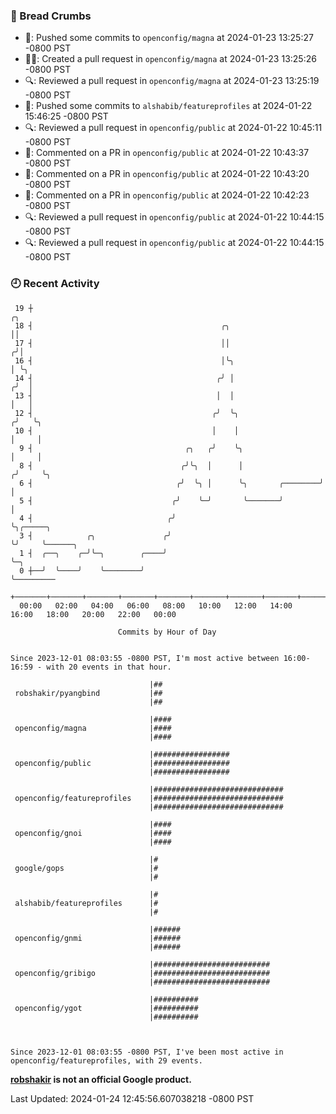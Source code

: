 ### 🍞 Bread Crumbs

 * 🚢: Pushed some commits to `openconfig/magna` at 2024-01-23 13:25:27 -0800 PST
 * ✍🏼: Created a pull request in `openconfig/magna` at 2024-01-23 13:25:26 -0800 PST
 * 🔍: Reviewed a pull request in  `openconfig/magna` at 2024-01-23 13:25:19 -0800 PST
 * 🚢: Pushed some commits to `alshabib/featureprofiles` at 2024-01-22 15:46:25 -0800 PST
 * 🔍: Reviewed a pull request in  `openconfig/public` at 2024-01-22 10:45:11 -0800 PST
 * 💬: Commented on a PR in  `openconfig/public` at 2024-01-22 10:43:37 -0800 PST
 * 💬: Commented on a PR in  `openconfig/public` at 2024-01-22 10:43:20 -0800 PST
 * 💬: Commented on a PR in  `openconfig/public` at 2024-01-22 10:42:23 -0800 PST
 * 🔍: Reviewed a pull request in  `openconfig/public` at 2024-01-22 10:44:15 -0800 PST
 * 🔍: Reviewed a pull request in  `openconfig/public` at 2024-01-22 10:44:15 -0800 PST

### 🕘 Recent Activity
```
 19 ┼                                                                    ╭╮
 18 ┤                                          ╭╮                        ││
 17 ┤                                          ││                       ╭╯│
 16 ┤                                          │╰╮                      │ ╰╮
 14 ┤                                         ╭╯ │                     ╭╯  │
 13 ┤                                         │  │                     │   │
 12 ┤                                        ╭╯  ╰╮                   ╭╯   ╰╮
 10 ┤                                        │    │                   │     │
  9 ┤                                  ╭╮   ╭╯    ╰╮                  │     │
  8 ┤                                 ╭╯╰╮  │      │                 ╭╯     ╰╮
  6 ┤                                ╭╯  ╰╮ │      ╰╮       ╭────────╯       │
  5 ┤                               ╭╯    ╰─╯       ╰───────╯                │
  4 ┤                              ╭╯                                        ╰╮╭─────╮
  3 ┤            ╭╮               ╭╯                                          ╰╯     ╰──────╮
  1 ┤  ╭──╮    ╭─╯╰─╮        ╭────╯                                                         ╰─╮
  0 ┼──╯  ╰────╯    ╰────────╯                                                                ╰─────────
    +───────+───────+───────+───────+───────+───────+───────+───────+───────+───────+───────+───────+────
  00:00   02:00   04:00   06:00   08:00   10:00   12:00   14:00   16:00   18:00   20:00   22:00   00:00   

						Commits by Hour of Day


Since 2023-12-01 08:03:55 -0800 PST, I'm most active between 16:00-16:59 - with 20 events in that hour.

```



```
                               |##
 robshakir/pyangbind           |##
                               |##

                               |####
 openconfig/magna              |####
                               |####

                               |#################
 openconfig/public             |#################
                               |#################

                               |#############################
 openconfig/featureprofiles    |#############################
                               |#############################

                               |####
 openconfig/gnoi               |####
                               |####

                               |#
 google/gops                   |#
                               |#

                               |#
 alshabib/featureprofiles      |#
                               |#

                               |######
 openconfig/gnmi               |######
                               |######

                               |##########################
 openconfig/gribigo            |##########################
                               |##########################

                               |##########
 openconfig/ygot               |##########
                               |##########



Since 2023-12-01 08:03:55 -0800 PST, I've been most active in openconfig/featureprofiles, with 29 events.

```
**[robshakir](mailto:robjs@google.com) is not an official Google product.**  


Last Updated: 2024-01-24 12:45:56.607038218 -0800 PST
